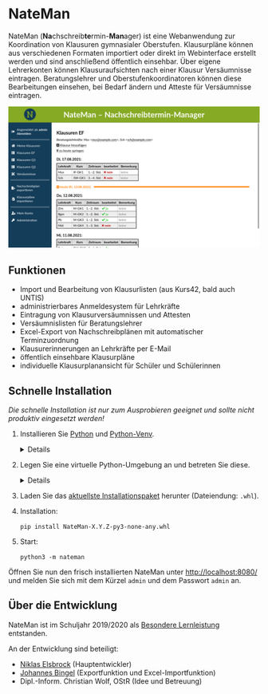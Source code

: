# NateMan

NateMan (**Na**chschreib**te**rmin-**Man**ager) ist eine Webanwendung zur Koordination von Klausuren gymnasialer Oberstufen. Klausurpläne können aus verschiedenen Formaten importiert oder direkt im Webinterface erstellt werden und sind anschließend öffentlich einsehbar. Über eigene Lehrerkonten können Klausuraufsichten nach einer Klausur Versäumnisse eintragen. Beratungslehrer und Oberstufenkoordinatoren können diese Bearbeitungen einsehen, bei Bedarf ändern und Atteste für Versäumnisse eintragen.

![Klausurliste in NateMan](./screenshots/klausurliste.png)

## Funktionen
* Import und Bearbeitung von Klausurlisten (aus Kurs42, bald auch UNTIS)
* administrierbares Anmeldesystem für Lehrkräfte
* Eintragung von Klausurversäumnissen und Attesten
* Versäumnislisten für Beratungslehrer
* Excel-Export von Nachschreibplänen mit automatischer Terminzuordnung
* Klausurerinnerungen an Lehrkräfte per E-Mail
* öffentlich einsehbare Klausurpläne
* individuelle Klausurplanansicht für Schüler und Schülerinnen

## Schnelle Installation

*Die schnelle Installation ist nur zum Ausprobieren geeignet und sollte nicht produktiv eingesetzt werden!*

1. Installieren Sie [Python](https://www.python.org/downloads/) und [Python-Venv](https://docs.python.org/3/library/venv.html).
    <details>
      <summary>Details</summary>

      Unter Linux (Debian und Derivate) installieren Sie die Pakete `python3` und `python3-venv`.\
      Unter Windows und macOS laden Sie den [Python-Installer](https://www.python.org/downloads/) herunter und führen Sie ihn aus. Python-Venv wird standardmäßig mitinstalliert.
    </details>
2. Legen Sie eine virtuelle Python-Umgebung an und betreten Sie diese.
    <details>
      <summary>Details</summary>

      **Linux/macOS:**
      ```shell
      mkdir nateman
      cd nateman
      python3 -m venv venv
      source venv/bin/activate
      ```

      **Windows:**
      ```dos
      mkdir nateman
      cd nateman
      py -3 -m venv venv
      venv\Scripts\activate
      ```
    </details>
3. Laden Sie das [aktuellste Installationspaket](https://github.com/nelsbrock/NateMan/releases/latest) herunter (Dateiendung: `.whl`).
4. Installation:
    ```shell
    pip install NateMan-X.Y.Z-py3-none-any.whl
    ```
5. Start:
    ```shell
    python3 -m nateman
    ```
Öffnen Sie nun den frisch installierten NateMan unter <http://localhost:8080/> und melden Sie sich mit dem Kürzel `admin` und dem Passwort `admin` an.

## Über die Entwicklung

NateMan ist im Schuljahr 2019/2020 als [Besondere Lernleistung](https://de.wikipedia.org/wiki/Besondere_Lernleistung) entstanden.

An der Entwicklung sind beteiligt:

* [Niklas Elsbrock](https://github.com/nelsbrock) (Hauptentwickler)
* [Johannes Bingel](https://github.com/Hecht376) (Exportfunktion und Excel-Importfunktion)
* Dipl.-Inform. Christian Wolf, OStR (Idee und Betreuung)
